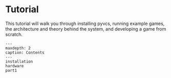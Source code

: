 # Tutorial

This tutorial will walk you through installing pyvcs, running example games, the architecture and
theory behind the system, and developing a game from scratch.

```{toctree}
---
maxdepth: 2
caption: Contents
---
installation
hardware
part1
```

